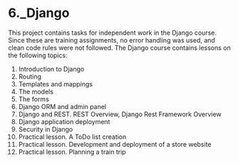 # 6._Django

This project contains tasks for independent work in the Django course. Since these are training assignments, 
no error handling was used, and clean code rules were not followed.
The Django course contains lessons on the following topics:
1. Introduction to Django
2. Routing
3. Templates and mappings
4. The models
5. The forms
6. Django ORM and admin panel
7. Django and REST. REST Overview, Django Rest Framework Overview
8. Django application deployment
9. Security in Django
10. Practical lesson. A ToDo list creation
11. Practical lesson. Development and deployment of a store website
12. Practical lesson. Planning a train trip 